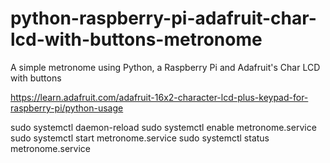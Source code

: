 # python-raspberry-pi-adafruit-char-lcd-with-buttons-metronome
A simple metronome using Python, a Raspberry Pi and Adafruit's Char LCD with buttons

https://learn.adafruit.com/adafruit-16x2-character-lcd-plus-keypad-for-raspberry-pi/python-usage

sudo systemctl daemon-reload
sudo systemctl enable metronome.service
sudo systemctl start metronome.service
sudo systemctl status metronome.service
